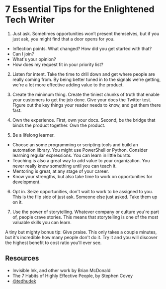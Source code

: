 # 7 Essential Tips for the Enlightened Tech Writer

1. Just ask. Sometimes opportunities won’t present themselves, but if you just ask, you might find that a door opens for you.

* Inflection points. What changed? How did you get started with that?
* Can I join?
* What's your opinion?
* How does my request fit in your priority list?

2. Listen for intent. Take the time to drill down and get where people are really coming from. By being better tuned in to the signals we're getting, we're a lot more effective adding value to the product.

3. Create the minimum thing. Create the tiniest chunks of truth that enable your customers to get the job done. Give your docs the Twitter test. Figure out the key things your reader needs to know, and get them there fast.

4. Own the experience. First, own your docs. Second, be the bridge that binds the product together. Own the product.

5. Be a lifelong learner.

* Choose an some programming or scripting tools and build an automation library. You might use PowerShell or Python. Consider learning regular expressions. You can learn in little bursts.
* Teaching is also a great way to add value to your organization. You never really know something until you can teach it.
* Mentoring is great, at any stage of your career.
* Know your strengths, but also take time to work on opportunities for development.

6. Opt in. Seize opportunities, don't wait to work to be assigned to you. This is the flip side of just ask. Someone else just asked. Take them up on it.

7. Use the power of storytelling. Whatever company or culture you're part of, people crave stories. This means that storytelling is one of the most valuable skills you can learn.
 
A tiny but mighty bonus tip: Give praise. This only takes a couple minutes, but it's incredible how many people don't do it. Try it and you will discover the highest benefit to cost ratio you'll ever see.

## Resources

* Invisible Ink, and other work by Brian McDonald
* The 7 Habits of Highly Effective People, by Stephen Covey
* [@tedhudek](https://twitter.com/tedhudek)
